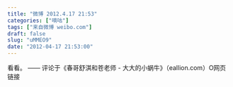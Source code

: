 ```yaml
---
title: "微博 2012.4.17 21:53"
categories: ["嘀咕"]
tags: ["来自微博 weibo.com"]
draft: false
slug: "uMMEO9"
date: "2012-04-17 21:53:00"
---
```


<p>看看。 —— 评论于《春哥舒淇和苍老师 - 大大的小蜗牛》（eallion.com）O网页链接 ​​​​</p>
